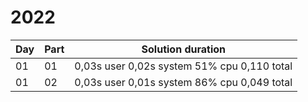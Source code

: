 # 2022

| Day | Part | Solution duration                              |
|-----|------|------------------------------------------------|
| 01  | 01   | 0,03s user 0,02s system 51% cpu 0,110 total    |
| 01  | 02   | 0,03s user 0,01s system 86% cpu 0,049 total    |